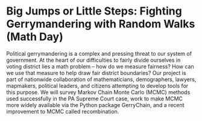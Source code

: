 # Big Jumps or Little Steps: Fighting Gerrymandering with Random Walks (Math Day)

Political gerrymandering is a complex and pressing threat to our system of government.  At the heart of our difficulties to fairly divide ourselves in voting district lies a math problem – how do we measure fairness? How can we use that measure to help draw fair district boundaries?  Our project is part of nationwide collaboration of mathematicians, demographers, lawyers, mapmakers, political leaders, and citizens attempting to develop tools for this purpose.  We will survey Markov Chain Monte Carlo (MCMC) methods used successfully in the PA Supreme Court case, work to make MCMC more widely available via the Python package GerryChain, and a recent improvement to MCMC called recombination. 
